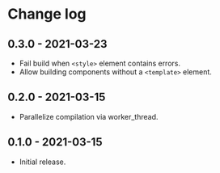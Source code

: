 # Change log

## 0.3.0 - 2021-03-23

* Fail build when `<style>` element contains errors.
* Allow building components without a `<template>` element.

## 0.2.0 - 2021-03-15

* Parallelize compilation via worker_thread.

## 0.1.0 - 2021-03-15

* Initial release.
